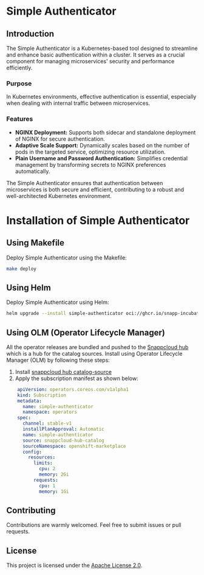 # Simple Authenticator

## Introduction

The Simple Authenticator is a Kubernetes-based tool designed to streamline and enhance basic authentication within a cluster. It serves as a crucial component for managing microservices' security and performance efficiently.

### Purpose

In Kubernetes environments, effective authentication is essential, especially when dealing with internal traffic between microservices.
### Features

- **NGINX Deployment:** Supports both sidecar and standalone deployment of NGINX for secure authentication.
- **Adaptive Scale Support:** Dynamically scales based on the number of pods in the targeted service, optimizing resource utilization.
- **Plain Username and Password Authentication:** Simplifies credential management by transforming secrets to NGINX preferences automatically.

The Simple Authenticator ensures that authentication between microservices is both secure and efficient, contributing to a robust and well-architected Kubernetes environment.

# Installation of Simple Authenticator

## Using Makefile
Deploy Simple Authenticator using the Makefile:

   ```sh
   make deploy
   ```

## Using Helm
Deploy Simple Authenticator using Helm:

   ```sh
   helm upgrade --install simple-authenticator oci://ghcr.io/snapp-incubator/simple-authenticator/helm-charts/simple-authenticator --version v0.1.8
   ```

## Using OLM (Operator Lifecycle Manager)
All the operator releases are bundled and pushed to the [Snappcloud hub](https://github.com/snapp-incubator/snappcloud-hub) which is a hub for the catalog sources. Install using Operator Lifecycle Manager (OLM) by following these steps:
1. Install [snappcloud hub catalog-source](https://github.com/snapp-incubator/snappcloud-hub/blob/main/catalog-source.yml)
2. Apply the subscription manifest as shown below:
```yaml
    apiVersion: operators.coreos.com/v1alpha1
    kind: Subscription
    metadata:
      name: simple-authenticator
      namespace: operators
    spec:
      channel: stable-v1
      installPlanApproval: Automatic
      name: simple-authenticator
      source: snappcloud-hub-catalog
      sourceNamespace: openshift-marketplace
      config:
        resources:
          limits:
            cpu: 2
            memory: 2Gi
          requests:
            cpu: 1
            memory: 1Gi
```

## Contributing
Contributions are warmly welcomed. Feel free to submit issues or pull requests.

## License
This project is licensed under the [Apache License 2.0](https://github.com/snapp-incubator/s3-operator/blob/main/LICENSE).